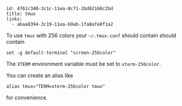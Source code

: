 ```
id: 4761c340-3c1c-11ea-8c71-2bd62160c2bd
title: tmux
links:
  - abaa8394-3c19-11ea-b9ab-1fa8afe8f1a2
```

To use `tmux` with 256 colors your `~/.tmux.conf` should contain should contain

```
set -g default-terminal "screen-256color"
```

The `XTERM` environment variable must be set to `xterm-256color`.

You can create an alias like

```
alias tmux="TERM=xterm-256color tmux"
```

for convenience.


